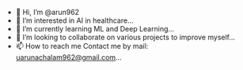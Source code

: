 - 👋 Hi, I’m @arun962
- 👀 I’m interested in AI in healthcare...
- 🌱 I’m currently learning ML and Deep Learning...
- 💞️ I’m looking to collaborate on various projects to improve myself...
- 📫 How to reach me Contact me by mail: uarunachalam962@gmail.com...

<!---
arun962/arun962 is a ✨ special ✨ repository because its `README.md` (this file) appears on your GitHub profile.
You can click the Preview link to take a look at your changes.
--->
